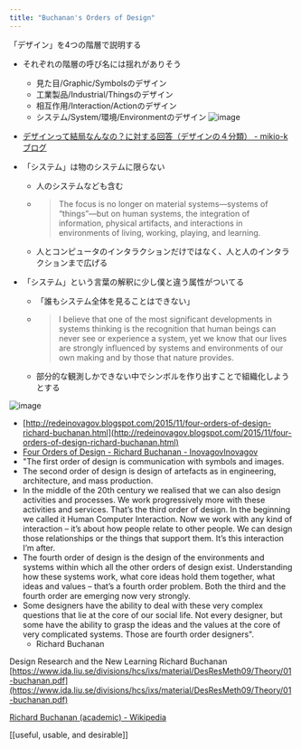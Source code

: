 ```yaml
---
title: "Buchanan's Orders of Design"
---
```


「デザイン」を4つの階層で説明する
- それぞれの階層の呼び名には揺れがありそう
    - 見た目/Graphic/Symbolsのデザイン
    - 工業製品/Industrial/Thingsのデザイン
    - 相互作用/Interaction/Actionのデザイン
    - システム/System/環境/Environmentのデザイン
![image](https://gyazo.com/6c8bd6331bebd4bb46db5ba92d18b44d/thumb/1000)
- [デザインって結局なんなの？に対する回答（デザインの４分類） - mikio-kブログ](http://mikio-k.hatenablog.jp/entry/2017/10/30/013106)

- 「システム」は物のシステムに限らない
    - 人のシステムなども含む
    - > The focus is no longer on material systems—systems of “things”—but on human systems, the integration of information, physical artifacts, and interactions in environments of living, working, playing, and learning.
    - 人とコンピュータのインタラクションだけではなく、人と人のインタラクションまで広げる
- 「システム」という言葉の解釈に少し僕と違う属性がついてる
    - 「誰もシステム全体を見ることはできない」
    - > I believe that one of the most significant developments in systems thinking is the recognition that human beings can never see or experience a system, yet we know that our lives are strongly influenced by systems and environments of our own making and by those that nature provides.
    - 部分的な観測しかできない中でシンボルを作り出すことで組織化しようとする

![image](https://gyazo.com/34a7760ec79747fab74e41b323ff5087/thumb/1000)
- [http://redeinovagov.blogspot.com/2015/11/four-orders-of-design-richard-buchanan.html](http://redeinovagov.blogspot.com/2015/11/four-orders-of-design-richard-buchanan.html)
- [Four Orders of Design - Richard Buchanan - InovagovInovagov](http://inova.gov.br/four-orders-of-design-richard-buchanan/)
- "The first order of design is communication with symbols and images.
- The second order of design is design of artefacts as in engineering, architecture, and mass production.
- In the middle of the 20th century we realised that we can also design activities and processes. We work progressively more with these activities and services. That’s the third order of design. In the beginning we called it Human Computer Interaction. Now we work with any kind of interaction – it’s about how people relate to other people. We can design those relationships or the things that support them. It’s this interaction I’m after.
- The fourth order of design is the design of the environments and systems within which all the other orders of design exist. Understanding how these systems work, what core ideas hold them together, what ideas and values – that’s a fourth order problem. Both the third and the fourth order are emerging now very strongly.
- Some designers have the ability to deal with these very complex questions that lie at the core of our social life. Not every designer, but some have the ability to grasp the ideas and the values at the core of very complicated systems. Those are fourth order designers".
    - Richard Buchanan

Design Research and the New Learning Richard Buchanan
[https://www.ida.liu.se/divisions/hcs/ixs/material/DesResMeth09/Theory/01-buchanan.pdf](https://www.ida.liu.se/divisions/hcs/ixs/material/DesResMeth09/Theory/01-buchanan.pdf)



[Richard Buchanan (academic) - Wikipedia](https://en.wikipedia.org/wiki/Richard_Buchanan_(academic))

[[useful, usable, and desirable]]